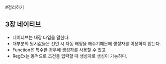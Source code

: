 #정리하기

## 3장 네이티브
* 네이티브는 내장 타입을 말한다.
* 대부분의 원시값들은 선언 시 자동 래핑을 해주기때문에 생성자를 이용하지 않는다.
* Function은 특수한 경우에 생성자를 사용할 수 있고
* RegEx는 동적으로 조건을 입력할 때 생성자로 생성이 가능하다.